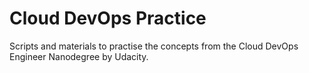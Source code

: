 # Cloud DevOps Practice

Scripts and materials to practise the concepts from the
Cloud DevOps Engineer Nanodegree by Udacity.
